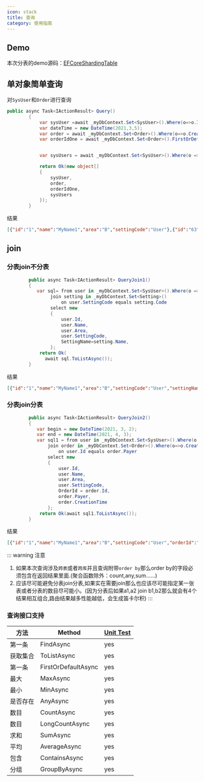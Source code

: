 ```yaml
---
icon: stack
title: 查询
category: 使用指南
---
```


## Demo
本次分表的demo源码：[EFCoreShardingTable](https://github.com/xuejmnet/ShardingCoreDocDemo/tree/main/EFCoreShardingTable)

## 单对象简单查询

对`SysUser`和`Order`进行查询
```csharp
public async Task<IActionResult> Query()
        {
            var sysUser =await _myDbContext.Set<SysUser>().Where(o=>o.Id=="1").FirstOrDefaultAsync();
            var dateTime = new DateTime(2021,3,5);
            var order = await _myDbContext.Set<Order>().Where(o=>o.CreationTime>= dateTime).OrderBy(o=>o.CreationTime).FirstOrDefaultAsync();
            var orderIdOne = await _myDbContext.Set<Order>().FirstOrDefaultAsync(o => o.Id == "3");


            var sysUsers = await _myDbContext.Set<SysUser>().Where(o => o.Id == "1" || o.Id=="6").ToListAsync();

            return Ok(new object[]
            {
                sysUser,
                order,
                orderIdOne,
                sysUsers
            });
        }
```
结果
```json
[{"id":"1","name":"MyName1","area":"B","settingCode":"User"},{"id":"63","payer":"3","money":2407,"area":"A","orderStatus":4,"creationTime":"2021-03-05T03:03:03"},{"id":"3","payer":"3","money":974,"area":"A","orderStatus":4,"creationTime":"2021-01-04T03:03:03"},[{"id":"1","name":"MyName1","area":"B","settingCode":"User"},{"id":"6","name":"MyName6","area":"A","settingCode":"Admin"}]]
```

## join

### 分表join不分表
```csharp
        public async Task<IActionResult> QueryJoin1()
        {
           var sql= from user in _myDbContext.Set<SysUser>().Where(o => o.Id == "1" || o.Id == "6")
                join setting in _myDbContext.Set<Setting>()
                    on user.SettingCode equals setting.Code
                select new
                {
                    user.Id,
                    user.Name,
                    user.Area,
                    user.SettingCode,
                    SettingName=setting.Name,
                };
            return Ok(
              await sql.ToListAsync());
        }
```
结果
```json
[{"id":"1","name":"MyName1","area":"B","settingCode":"User","settingName":"UserName"},{"id":"6","name":"MyName6","area":"A","settingCode":"Admin","settingName":"AdminName"}]
```

### 分表join分表

```csharp
        public async Task<IActionResult> QueryJoin2()
        {
           var begin = new DateTime(2021, 3, 2);
           var end = new DateTime(2021, 4, 3);
           var sql1 = from user in _myDbContext.Set<SysUser>().Where(o => o.Id == "1" || o.Id == "6")
               join order in _myDbContext.Set<Order>().Where(o=>o.CreationTime>=begin&&o.CreationTime<=end)
                   on user.Id equals order.Payer
               select new
               {
                   user.Id,
                   user.Name,
                   user.Area,
                   user.SettingCode,
                   OrderId = order.Id,
                   order.Payer,
                   order.CreationTime
               };
            return Ok(await sql1.ToListAsync());
        }
```
结果
```json
[{"id":"1","name":"MyName1","area":"B","settingCode":"User","orderId":"61","payer":"1","creationTime":"2021-03-03T03:03:03"},{"id":"1","name":"MyName1","area":"B","settingCode":"User","orderId":"71","payer":"1","creationTime":"2021-03-13T03:03:03"},{"id":"1","name":"MyName1","area":"B","settingCode":"User","orderId":"81","payer":"1","creationTime":"2021-03-23T03:03:03"},{"id":"1","name":"MyName1","area":"B","settingCode":"User","orderId":"91","payer":"1","creationTime":"2021-04-02T03:03:03"},{"id":"6","name":"MyName6","area":"A","settingCode":"Admin","orderId":"66","payer":"6","creationTime":"2021-03-08T03:03:03"},{"id":"6","name":"MyName6","area":"A","settingCode":"Admin","orderId":"76","payer":"6","creationTime":"2021-03-18T03:03:03"},{"id":"6","name":"MyName6","area":"A","settingCode":"Admin","orderId":"86","payer":"6","creationTime":"2021-03-28T03:03:03"}]
```

::: warning 注意
1. 如果本次查询涉及`跨表`或者`跨库`并且查询附带`order by`那么order by的字段必须包含在返回结果里面.(聚合函数除外：count,any,sum......)
2. 应该尽可能避免分表join分表,如果实在需要join那么也应该尽可能指定某一张表或者分表的数目尽可能小。(因为分表后如果a1,a2 join b1,b2那么就会有4个结果相互组合,路由结果越多性能越低，会生成笛卡尔积)
:::

### 查询接口支持
方法  | Method | [Unit Test](https://github.com/xuejmnet/sharding-core/blob/main/test/ShardingCore.Test50/ShardingTest.cs) 
--- |--- |--- 
第一条 |FindAsync |yes 
获取集合 |ToListAsync |yes 
第一条 |FirstOrDefaultAsync |yes 
最大 |MaxAsync |yes 
最小 |MinAsync |yes 
是否存在 |AnyAsync |yes 
数目 |CountAsync |yes 
数目 |LongCountAsync |yes 
求和 |SumAsync |yes 
平均 |AverageAsync |yes 
包含 |ContainsAsync |yes 
分组 |GroupByAsync |yes 